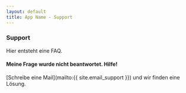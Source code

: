 ```yaml
---
layout: default
title: App Name - Support
---
```

### Support

Hier entsteht eine FAQ.

#### Meine Frage wurde nicht beantwortet. Hilfe!
[Schreibe eine Mail](mailto:{{ site.email_support }}) und wir finden eine Lösung.